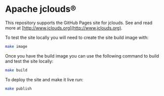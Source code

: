 # Apache jclouds&reg;

This repository supports the GitHub Pages site for jclouds. See and read more at [http://www.jclouds.org](http://www.jclouds.org).

To test the site locally you will need to create the site build image with:

```bash
make image
```

Once you have the build image you can use the following command to build and test the site locally:

```bash
make build
```

To deploy the site and make it live run:

```bash
make publish
```
